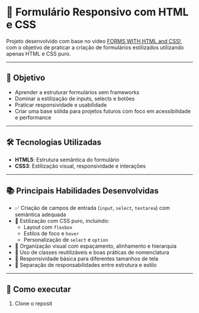# 📝 Formulário Responsivo com HTML e CSS

Projeto desenvolvido com base no vídeo [FORMS WITH HTML and CSS!](https://www.youtube.com/watch?v=wwqOJ2o84S4), com o objetivo de praticar a criação de formulários estilizados utilizando apenas HTML e CSS puro.

---

## 🎯 Objetivo

- Aprender a estruturar formulários sem frameworks
- Dominar a estilização de inputs, selects e botões
- Praticar responsividade e usabilidade
- Criar uma base sólida para projetos futuros com foco em acessibilidade e performance

---

## 🛠️ Tecnologias Utilizadas

- **HTML5**: Estrutura semântica do formulário
- **CSS3**: Estilização visual, responsividade e interações

---

## 📚 Principais Habilidades Desenvolvidas

- ✅ Criação de campos de entrada (`input`, `select`, `textarea`) com semântica adequada
- 🎨 Estilização com CSS puro, incluindo:
  - Layout com `flexbox`
  - Estilos de foco e `hover`
  - Personalização de `select` e `option`
- 📐 Organização visual com espaçamento, alinhamento e hierarquia
- 🧠 Uso de classes reutilizáveis e boas práticas de nomenclatura
- 📱 Responsividade básica para diferentes tamanhos de tela
- 🧩 Separação de responsabilidades entre estrutura e estilo

---


## 🚀 Como executar

1. Clone o reposit
